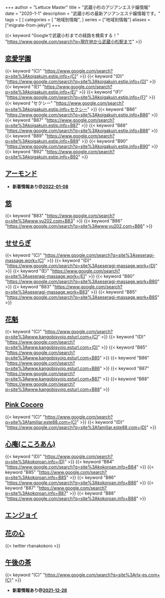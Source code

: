 +++
author = "Lettuce Master"
title = "武蔵小杉のアジアンエステ嬢情報"
date = "2020-1-1"
description = "武蔵小杉の最新アジアンエステ嬢情報です。"
tags = [
]
categories = [
    "地域別情報",
]
series = ["地域別情報"]
aliases = ["migrate-from-jekyl"]
+++

{{< keyword "Googleで武蔵小杉までの経路を検索する！" "https://www.google.com/search?q=現在地から武蔵小杉駅まで" >}}

## [恋愛学園](https://koigakuin.estjp.info/)
{{< keyword "(C)" "https://www.google.com/search?q=site%3Akoigakuin.estjp.info+(C)" >}} {{< keyword "(D)" "https://www.google.com/search?q=site%3Akoigakuin.estjp.info+(D)" >}} {{< keyword "(E)" "https://www.google.com/search?q=site%3Akoigakuin.estjp.info+(E)" >}} {{< keyword "(F)" "https://www.google.com/search?q=site%3Akoigakuin.estjp.info+(F)" >}} {{< keyword "セクシー" "https://www.google.com/search?q=site%3Akoigakuin.estjp.info+セクシー" >}} {{< keyword "B86" "https://www.google.com/search?q=site%3Akoigakuin.estjp.info+B86" >}} {{< keyword "B87" "https://www.google.com/search?q=site%3Akoigakuin.estjp.info+B87" >}} {{< keyword "B88" "https://www.google.com/search?q=site%3Akoigakuin.estjp.info+B88" >}} {{< keyword "B89" "https://www.google.com/search?q=site%3Akoigakuin.estjp.info+B89" >}} {{< keyword "B90" "https://www.google.com/search?q=site%3Akoigakuin.estjp.info+B90" >}} {{< keyword "B92" "https://www.google.com/search?q=site%3Akoigakuin.estjp.info+B92" >}} 

## [アーモンド](http://almond.est.cm/)


- **新着情報あり@[2022-01-08](/post/2022-01-08)**
## [悠](http://www.yu202.com/)
{{< keyword "B83" "https://www.google.com/search?q=site%3Awww.yu202.com+B83" >}} {{< keyword "B86" "https://www.google.com/search?q=site%3Awww.yu202.com+B86" >}} 

## [せせらぎ](http://seseragi-massage.work/)
{{< keyword "(C)" "https://www.google.com/search?q=site%3Aseseragi-massage.work+(C)" >}} {{< keyword "(D)" "https://www.google.com/search?q=site%3Aseseragi-massage.work+(D)" >}} {{< keyword "(E)" "https://www.google.com/search?q=site%3Aseseragi-massage.work+(E)" >}} {{< keyword "B80" "https://www.google.com/search?q=site%3Aseseragi-massage.work+B80" >}} {{< keyword "B83" "https://www.google.com/search?q=site%3Aseseragi-massage.work+B83" >}} {{< keyword "B85" "https://www.google.com/search?q=site%3Aseseragi-massage.work+B85" >}} 

## [花魁](http://www.kangobisyojo.esturl.com/)
{{< keyword "(C)" "https://www.google.com/search?q=site%3Awww.kangobisyojo.esturl.com+(C)" >}} {{< keyword "(D)" "https://www.google.com/search?q=site%3Awww.kangobisyojo.esturl.com+(D)" >}} {{< keyword "B85" "https://www.google.com/search?q=site%3Awww.kangobisyojo.esturl.com+B85" >}} {{< keyword "B86" "https://www.google.com/search?q=site%3Awww.kangobisyojo.esturl.com+B86" >}} {{< keyword "B87" "https://www.google.com/search?q=site%3Awww.kangobisyojo.esturl.com+B87" >}} {{< keyword "B88" "https://www.google.com/search?q=site%3Awww.kangobisyojo.esturl.com+B88" >}} 

## [Pink Cocoro](http://familiar.este88.com/)
{{< keyword "(C)" "https://www.google.com/search?q=site%3Afamiliar.este88.com+(C)" >}} {{< keyword "(D)" "https://www.google.com/search?q=site%3Afamiliar.este88.com+(D)" >}} 

## [心庵(こころあん)](http://kokoroan.info/)
{{< keyword "(D)" "https://www.google.com/search?q=site%3Akokoroan.info+(D)" >}} {{< keyword "B84" "https://www.google.com/search?q=site%3Akokoroan.info+B84" >}} {{< keyword "B85" "https://www.google.com/search?q=site%3Akokoroan.info+B85" >}} {{< keyword "B86" "https://www.google.com/search?q=site%3Akokoroan.info+B86" >}} {{< keyword "B87" "https://www.google.com/search?q=site%3Akokoroan.info+B87" >}} {{< keyword "B88" "https://www.google.com/search?q=site%3Akokoroan.info+B88" >}} 

## [エンジョイ](http://www.enjoy-es.info/)


## [花の心](https://www.hananokokoro.com/)


{{< twitter rhanakokoro >}}



## [午後の茶](http://rlx-es.com/)
{{< keyword "(C)" "https://www.google.com/search?q=site%3Arlx-es.com+(C)" >}} 

- **新着情報あり@[2021-12-28](/post/2021-12-28)**
